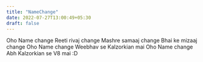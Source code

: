 ```yaml
---
title: "NameChange"
date: 2022-07-27T13:00:49+05:30
draft: false
---
```

Oho Name change
Reeti rivaj change
Mashre samaaj change
Bhai ke mizaaj change
Oho Name change
Weebhav se Kalzorkian mai
Oho Name change
Abh Kalzorkian se V8 mai :D
